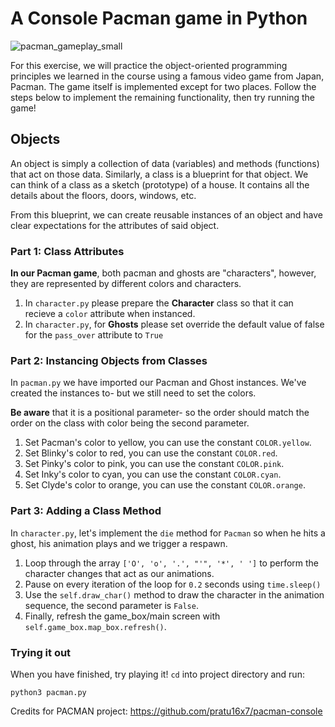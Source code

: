 # A Console Pacman game in Python

![pacman_gameplay_small](https://user-images.githubusercontent.com/5196925/45268661-70322600-b49d-11e8-94d9-aca9332fa2e4.gif)

For this exercise, we will practice the object-oriented programming principles we learned in the course using a famous video game from Japan, Pacman. The game itself is implemented except for two places. Follow the steps below to implement the remaining functionality, then try running the game!


## Objects

An object is simply a collection of data (variables) and methods (functions) that act on those data. Similarly, a class is a blueprint for that object. We can think of a class as a sketch (prototype) of a house. It contains all the details about the floors, doors, windows, etc.

From this blueprint, we can create reusable instances of an object and have clear expectations for the attributes of said object.


### Part 1: Class Attributes

**In our Pacman game**, both pacman and ghosts are "characters", however, they are represented by different colors and characters.

1. In `character.py` please prepare the **Character** class so that it can recieve a `color` attribute when instanced.
2. In `character.py`, for **Ghosts** please set override the default value of false for the `pass_over` attribute to `True`


### Part 2: Instancing Objects from Classes

In `pacman.py` we have imported our Pacman and Ghost instances. We've created the instances to- but we still need to set the colors.

**Be aware** that it is a positional parameter- so the order should match the order on the class with color being the second parameter.

1. Set Pacman's color to yellow, you can use the constant `COLOR.yellow`.
2. Set Blinky's color to red, you can use the constant `COLOR.red`.
3. Set Pinky's color to pink, you can use the constant `COLOR.pink`.
4. Set Inky's color to cyan, you can use the constant `COLOR.cyan`.
5. Set Clyde's color to orange, you can use the constant `COLOR.orange`.

### Part 3: Adding a Class Method

In `character.py`, let's implement the `die` method for `Pacman` so when he hits a ghost, his animation plays and we trigger a respawn.

1. Loop through the array `['O', 'o', '.', "'", '*', ' ']` to perform the character changes that act as our animations.
2. Pause on every iteration of the loop for `0.2` seconds using `time.sleep()`
3. Use the `self.draw_char()` method to draw the character in the animation sequence, the second parameter is `False`.
4. Finally, refresh the game_box/main screen with `self.game_box.map_box.refresh()`.


### Trying it out

When you have finished, try playing it! `cd` into project directory and run:

```
python3 pacman.py
```

Credits for PACMAN project: https://github.com/pratu16x7/pacman-console
